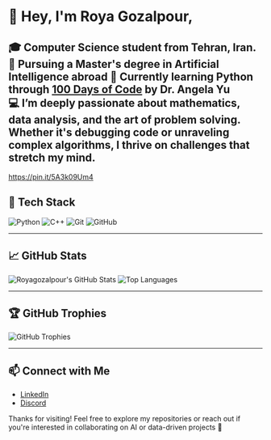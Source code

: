 # 👋 Hey, I'm Roya Gozalpour,


🎓 Computer Science student from Tehran, Iran.  
🎯 Pursuing a Master's degree in Artificial Intelligence abroad
🐍 Currently learning Python through [100 Days of Code](https://www.udemy.com/course/100-days-of-code/?couponCode=PMNVD3025) by Dr. Angela Yu  
💻 I’m deeply passionate about **mathematics**, **data analysis**, and the art of **problem solving**. Whether it's debugging code or unraveling complex algorithms, I thrive on challenges that stretch my mind.
---
https://pin.it/5A3k09Um4
## 🧰 Tech Stack

![Python](https://img.shields.io/badge/-Python-3776AB?style=flat-square&logo=python&logoColor=white)
![C++](https://img.shields.io/badge/-C++-00599C?style=flat-square&logo=cplusplus&logoColor=white)
![Git](https://img.shields.io/badge/-Git-F05032?style=flat-square&logo=git&logoColor=white)
![GitHub](https://img.shields.io/badge/-GitHub-181717?style=flat-square&logo=github&logoColor=white)

---

## 📈 GitHub Stats

![Royagozalpour's GitHub Stats](https://github-readme-stats.vercel.app/api?username=Royagozalpour&show_icons=true&theme=material-palenight)
![Top Languages](https://github-readme-stats.vercel.app/api/top-langs/?username=Royagozalpour&layout=compact&theme=material-palenight)

---

## 🏆 GitHub Trophies

![GitHub Trophies](https://github-profile-trophy.vercel.app/?username=Royagozalpour&theme=onedark&margin-w=10&margin-h=10)

---
## 📫 Connect with Me

- [LinkedIn](https://www.linkedin.com/in/smiteshmohanty)
- [Discord](https://discordapp.com/users/_luciangel)

Thanks for visiting! Feel free to explore my repositories or reach out if you're interested in collaborating on AI or data-driven projects 🚀
